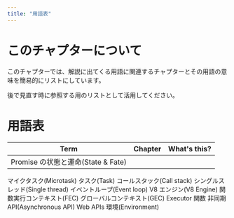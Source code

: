 ```yaml
---
title: "用語表"
---
```


# このチャプターについて
このチャプターでは、解説に出てくる用語に関連するチャプターとその用語の意味を簡易的にリストにしています。

後で見直す時に参照する用のリストとして活用してください。

# 用語表

Term | Chapter | What's this? 
---|---|---
Promise の状態と運命(State & Fate) | |
マイクタスク(Microtask)
タスク(Task)
コールスタック(Call stack)
シングルスレッド(Single thread)
イベントループ(Event loop)
V8 エンジン(V8 Engine)
関数実行コンテキスト(FEC)
グローバルコンテキスト(GEC)
Executor 関数
非同期 API(Asynchronous API)
Web APIs
環境(Environment)
